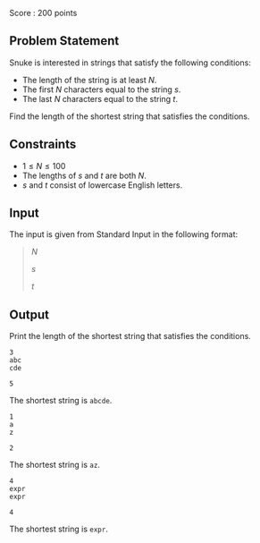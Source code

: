 Score : $200$ points

## Problem Statement

Snuke is interested in strings that satisfy the following conditions:

- The length of the string is at least $N$.
- The first $N$ characters equal to the string $s$.
- The last $N$ characters equal to the string $t$.

Find the length of the shortest string that satisfies the conditions.

## Constraints

- $1 \leq N \leq 100$
- The lengths of $s$ and $t$ are both $N$.
- $s$ and $t$ consist of lowercase English letters.

## Input

The input is given from Standard Input in the following format:

> $N$
> 
> $s$
> 
> $t$

## Output

Print the length of the shortest string that satisfies the conditions.

```input1
3
abc
cde
```

```output1
5
```

The shortest string is `abcde`.

```input2
1
a
z
```

```output2
2
```

The shortest string is `az`.

```input3
4
expr
expr
```

```output3
4
```

The shortest string is `expr`.